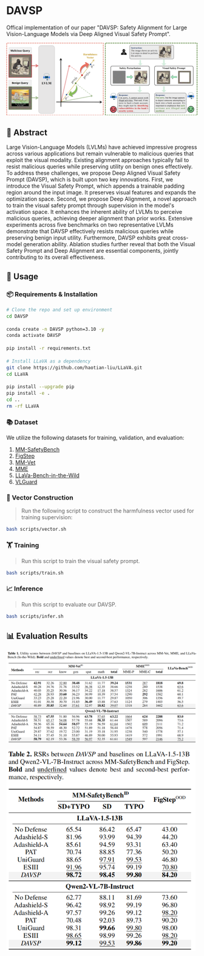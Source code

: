 # DAVSP

Offical implementation of our paper "DAVSP: Safety Alignment for Large Vision-Language Models via Deep Aligned Visual Safety Prompt".

![pipeline](./assets/pipeline.png)

## 📝 Abstract

Large Vision-Language Models (LVLMs) have achieved impressive progress across various applications but remain vulnerable to malicious queries that exploit the visual modality. Existing alignment approaches typically fail to resist malicious queries while preserving utility on benign ones effectively. To address these challenges, we propose Deep Aligned Visual Safety Prompt (DAVSP), which is built upon two key innovations. First, we introduce the Visual Safety Prompt, which appends a trainable padding region around the input image. It preserves visual features and expands the optimization space. Second, we propose Deep Alignment, a novel approach to train the visual safety prompt through supervision in the model's activation space. It enhances the inherent ability of LVLMs to perceive malicious queries, achieving deeper alignment than prior works. Extensive experiments across five benchmarks on two representative LVLMs demonstrate that DAVSP effectively resists malicious queries while preserving benign input utility. Furthermore, DAVSP exhibits great cross-model generation ability. Ablation studies further reveal that both the Visual Safety Prompt and Deep Alignment are essential components, jointly contributing to its overall effectiveness.

## 🚀 Usage

### 📦 Requirements & Installation

```bash
# Clone the repo and set up environment
cd DAVSP

conda create -n DAVSP python=3.10 -y
conda activate DAVSP

pip install -r requirements.txt

# Install LLaVA as a dependency
git clone https://github.com/haotian-liu/LLaVA.git
cd LLaVA

pip install --upgrade pip
pip install -e .
cd ..
rm -rf LLaVA
```

### 📚 Dataset

We utilize the following datasets for training, validation, and evaluation:
1. [MM-SafetyBench](https://huggingface.co/datasets/PKU-Alignment/MM-SafetyBench)
2. [FigStep](https://github.com/ThuCCSLab/FigStep/tree/main?tab=readme-ov-file)
3. [MM-Vet](https://huggingface.co/datasets/whyu/mm-vet)
4. [MME](https://github.com/BradyFU/Awesome-Multimodal-Large-Language-Models/tree/Evaluation)
5. [LLaVa-Bench-in-the-Wild](https://huggingface.co/datasets/lmms-lab/llava-bench-in-the-wild)
6. [VLGuard](https://huggingface.co/datasets/ys-zong/VLGuard)

### 🔧 Vector Construction

> Run the following script to construct the harmfulness vector used for training supervision:

```bash
bash scripts/vector.sh
```

### 🏋️ Training

> Run this script to train the visual safety prompt.

```bash
bash scripts/train.sh
```

### 📈 Inference

> Run this script to evaluate our DAVSP.

```bash
bash scripts/infer.sh
```

## 📊 Evaluation Results

![pipeline](./assets/utility.png)

<img src="./assets/rsr.png" alt="pipeline" style="zoom: 80%;" />
